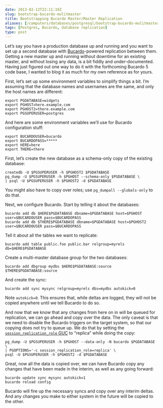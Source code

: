 ```yaml
--- 
date: 2013-02-12T22:11:19Z
slug: bootstrap-bucardo-mulitmaster
title: Bootstrapping Bucardo Master/Master Replication
aliases: [/computers/databases/postgresql/bootstrap-bucardo-mulitmaster.html]
tags: [Postgres, Bucardo, database replication]
type: post
---
```


<p>Let’s say you have a production database up and running and you want to set up a second database with <a href="http://bucardo.org/">Bucardo</a>-powered replication between them. Getting a new master up and running without downtime for an existing master, and without losing any data, is a bit fiddly and under-documented. Having just figured out one way to do it with the forthcoming Bucardo 5 code base, I wanted to blog it as much for my own reference as for yours.</p>

<p>First, let’s set up some environment variables to simplify things a bit. I’m assuming that the database names and usernames are the same, and only the host names are different:</p>

<pre><code>export PGDATABASE=widgets
export PGHOST=here.example.com
export PGHOST2=there.example.com
export PGSUPERUSER=postgres
</code></pre>

<p>And here are some environment variables we’ll use for Bucardo configuration stuff:</p>

<pre><code>export BUCARDOUSER=bucardo
export BUCARDOPASS=*****
export HERE=here
export THERE=there
</code></pre>

<p>First, let’s create the new database as a schema-only copy of the existing database:</p>

<pre><code>createdb -U $PGSUPERUSER -h $PGHOST2 $PGDATABASE
pg_dump -U $PGSUPERUSER -h $PGHOST --schema-only $PGDATABASE \
| psql -U $PGSUPERUSER -h $PGHOST2 -d $PGDATABASE
</code></pre>

<p>You might also have to copy over roles; use <code>pg_dumpall --globals-only</code> to do that.</p>

<p>Next, we configure Bucardo. Start by telling it about the databases:</p>

<pre><code>bucardo add db $HERE$PGDATABASE dbname=$PGDATABASE host=$PGHOST user=$BUCARDOUSER pass=$BUCARDOPASS
bucardo add db $THERE$PGDATABASE dbname=$PGDATABASE host=$PGHOST2 user=$BUCARDOUSER pass=$BUCARDOPASS
</code></pre>

<p>Tell it about all the tables we want to replicate:</p>

<pre><code>bucardo add table public.foo public.bar relgroup=myrels db=$HERE$PGDATABASE 
</code></pre>

<p>Create a multi-master database group for the two databases:</p>

<pre><code>bucardo add dbgroup mydbs $HERE$PGDATABASE:source $THERE$PGDATABASE:source  
</code></pre>

<p>And create the sync:</p>

<pre><code>bucardo add sync mysync relgroup=myrels dbs=mydbs autokick=0
</code></pre>

<p>Note <code>autokick=0</code>. This ensures that, while deltas are logged, they will not be copied anywhere until we tell Bucardo to do so.</p>

<p>And now that we know that any changes from here on in will be queued for replication, we can go ahead and copy over the data. The only caveat is that we need to disable the Bucardo triggers on the target system, so that our copying does not try to queue up. We do that by setting the <a href="http://www.postgresql.org/docs/9.2/static/runtime-config-client.html#GUC-SESSION-REPLICATION-ROLE"><code>session_replication_role</code> GUC</a> to “replica” while doing the copy:</p>

<pre><code>pg_dump -U $PGSUPERUSER -h $PGHOST --data-only -N bucardo $PGDATABASE \
| PGOPTIONS='-c session_replication_role=replica' \
psql -U $PGSUPERUSER -h $PGHOST2 -d $PGDATABASE
</code></pre>

<p>Great, now all the data is copied over, we can have Bucardo copy any changes that have been made in the interim, as well as any going forward:</p>

<pre><code>bucardo update sync mysync autokick=1
bucardo reload config
</code></pre>

<p>Bucardo will fire up the necessary syncs and copy over any interim deltas. And any changes you make to either system in the future will be copied to the other.</p>

